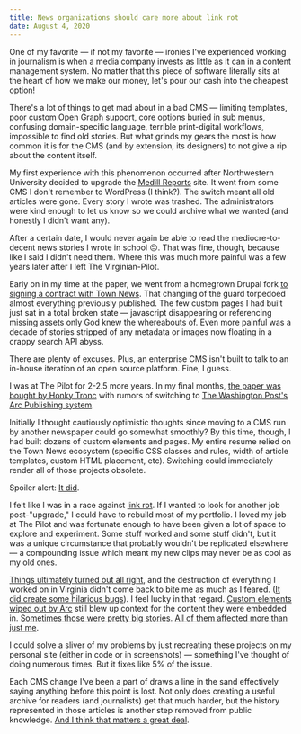 ```yaml
---
title: News organizations should care more about link rot
date: August 4, 2020
---
```


One of my favorite — if not my favorite — ironies I've experienced working in journalism is when a media company invests as little as it can in a content management system. No matter that this piece of software literally sits at the heart of how we make our money, let's pour our cash into the cheapest option!

There's a lot of things to get mad about in a bad CMS — limiting templates, poor custom Open Graph support, core options buried in sub menus, confusing domain-specific language, terrible print-digital workflows, impossible to find old stories. But what grinds my gears the most is how common it is for the CMS (and by extension, its designers) to not give a rip about the content itself.

My first experience with this phenomenon occurred after Northwestern University decided to upgrade the [Medill Reports](https://news.medill.northwestern.edu/chicago/) site. It went from some CMS I don't remember to WordPress (I think?). The switch meant all old articles were gone. Every story I wrote was trashed. The administrators were kind enough to let us know so we could archive what we wanted (and honestly I didn't want any).

After a certain date, I would never again be able to read the mediocre-to-decent news stories I wrote in school 😔. That was fine, though, because like I said I didn't need them. Where this was much more painful was a few years later after I left The Virginian-Pilot.

Early on in my time at the paper, we went from a homegrown Drupal fork [to signing a contract with Town News](https://townnews.com/news_room/study-shows-that-townnews-coms-blox-cms-is-most-used-daily-newspaper-cms/article_d348b9a6-565f-11e5-9f65-b70fe7fc3b0c.html). That changing of the guard torpedoed almost everything previously published. The few custom pages I had built just sat in a total broken state — javascript disappearing or referencing missing assets only God knew the whereabouts of. Even more painful was a decade of stories stripped of any metadata or images now floating in a crappy search API abyss.

There are plenty of excuses. Plus, an enterprise CMS isn't built to talk to an in-house iteration of an open source platform. Fine, I guess.

I was at The Pilot for 2-2.5 more years. In my final months, [the paper was bought by Honky Tronc](https://www.pilotonline.com/business/article_27dff746-6336-11e8-ae3a-77e23727ceab.html) with rumors of switching to [The Washington Post's Arc Publishing system](https://www.arcpublishing.com/).

Initially I thought cautiously optimistic thoughts since moving to a CMS run by another newspaper could go somewhat smoothly? By this time, though, I had built dozens of custom elements and pages. My entire resume relied on the Town News ecosystem (specific CSS classes and rules, width of article templates, custom HTML placement, etc). Switching could immediately render all of those projects obsolete.

Spoiler alert: [It did](https://www.pilotonline.com/weather/article_17edcd65-a754-5911-a399-bbd73ffdcbaa.html).

I felt like I was in a race against [link rot](https://en.wikipedia.org/wiki/Link_rot). If I wanted to look for another job post-"upgrade," I could have to rebuild most of my portfolio. I loved my job at The Pilot and was fortunate enough to have been given a lot of space to explore and experiment. Some stuff worked and some stuff didn't, but it was a unique circumstance that probably wouldn't be replicated elsewhere — a compounding issue which meant my new clips may never be as cool as my old ones.

[Things ultimately turned out all right](https://twitter.com/williamhoup/status/1203089155707867136), and the destruction of everything I worked on in Virginia didn't come back to bite me as much as I feared. ([It did create some hilarious bugs](https://www.pilotonline.com/vp-user_67279c66-6225-11e5-8b26-10604b9ffe60-staff.html)). I feel lucky in that regard. [Custom elements wiped out by Arc](https://www.pilotonline.com/government/virginia/article_10789d91-69c8-5306-9c16-18fd602cc091.html) still blew up context for the content they were embedded in. [Sometimes those were pretty big stories](https://www.pilotonline.com/projects/jail-crisis/article_5ba8a112-974e-11e8-ba17-b734814f14db.html-2). [All of them affected more than just me](https://twitter.com/Mike_Hixenbaugh/status/1213183961935032320).

I could solve a sliver of my problems by just recreating these projects on my personal site (either in code or in screenshots) — something I've thought of doing numerous times. But it fixes like 5% of the issue.

Each CMS change I've been a part of draws a line in the sand effectively saying anything before this point is lost. Not only does creating a useful archive for readers (and journalists) get that much harder, but the history represented in those articles is another step removed from public knowledge. [And I think that matters a great deal](https://www.cjr.org/tow_center_reports/the-dire-state-of-news-archiving-in-the-digital-age.php).
